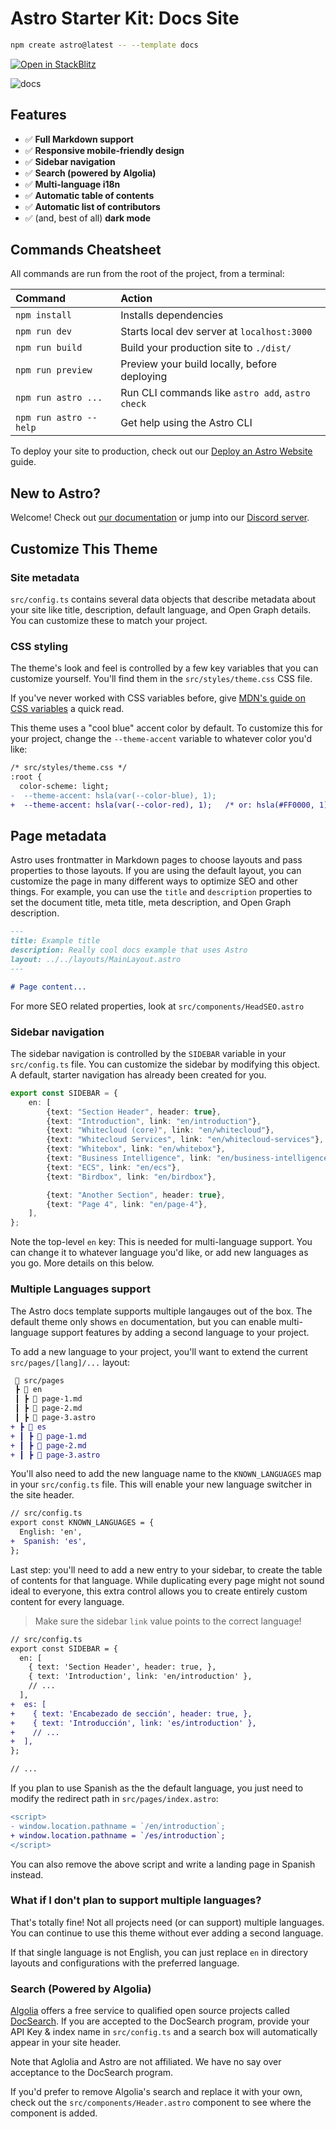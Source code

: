 # Astro Starter Kit: Docs Site

```bash
npm create astro@latest -- --template docs
```

[![Open in StackBlitz](https://developer.stackblitz.com/img/open_in_stackblitz.svg)](https://stackblitz.com/github/withastro/astro/tree/latest/examples/docs)

![docs](https://user-images.githubusercontent.com/4677417/186189283-0831b9ab-d6b9-485d-8955-3057e532ab31.png)

## Features

- ✅ **Full Markdown support**
- ✅ **Responsive mobile-friendly design**
- ✅ **Sidebar navigation**
- ✅ **Search (powered by Algolia)**
- ✅ **Multi-language i18n**
- ✅ **Automatic table of contents**
- ✅ **Automatic list of contributors**
- ✅ (and, best of all) **dark mode**

## Commands Cheatsheet

All commands are run from the root of the project, from a terminal:

| Command                | Action                                           |
| :--------------------- | :----------------------------------------------- |
| `npm install`          | Installs dependencies                            |
| `npm run dev`          | Starts local dev server at `localhost:3000`      |
| `npm run build`        | Build your production site to `./dist/`          |
| `npm run preview`      | Preview your build locally, before deploying     |
| `npm run astro ...`    | Run CLI commands like `astro add`, `astro check` |
| `npm run astro --help` | Get help using the Astro CLI                     |

To deploy your site to production, check out our [Deploy an Astro Website](https://docs.astro.build/guides/deploy)
guide.

## New to Astro?

Welcome! Check out [our documentation](https://docs.astro.build) or jump into
our [Discord server](https://astro.build/chat).

## Customize This Theme

### Site metadata

`src/config.ts` contains several data objects that describe metadata about your site like title, description, default
language, and Open Graph details. You can customize these to match your project.

### CSS styling

The theme's look and feel is controlled by a few key variables that you can customize yourself. You'll find them in
the `src/styles/theme.css` CSS file.

If you've never worked with CSS variables before,
give [MDN's guide on CSS variables](https://developer.mozilla.org/en-US/docs/Web/CSS/Using_CSS_custom_properties) a
quick read.

This theme uses a "cool blue" accent color by default. To customize this for your project, change the `--theme-accent`
variable to whatever color you'd like:

```diff
/* src/styles/theme.css */
:root {
  color-scheme: light;
-  --theme-accent: hsla(var(--color-blue), 1);
+  --theme-accent: hsla(var(--color-red), 1);   /* or: hsla(#FF0000, 1); */
```

## Page metadata

Astro uses frontmatter in Markdown pages to choose layouts and pass properties to those layouts. If you are using the
default layout, you can customize the page in many different ways to optimize SEO and other things. For example, you can
use the `title` and `description` properties to set the document title, meta title, meta description, and Open Graph
description.

```markdown
---
title: Example title
description: Really cool docs example that uses Astro
layout: ../../layouts/MainLayout.astro
---

# Page content...
```

For more SEO related properties, look at `src/components/HeadSEO.astro`

### Sidebar navigation

The sidebar navigation is controlled by the `SIDEBAR` variable in your `src/config.ts` file. You can customize the
sidebar by modifying this object. A default, starter navigation has already been created for you.

```ts
export const SIDEBAR = {
    en: [
        {text: "Section Header", header: true},
        {text: "Introduction", link: "en/introduction"},
        {text: "Whitecloud (core)", link: "en/whitecloud"},
        {text: "Whitecloud Services", link: "en/whitecloud-services"},
        {text: "Whitebox", link: "en/whitebox"},
        {text: "Business Intelligence", link: "en/business-intelligence"},
        {text: "ECS", link: "en/ecs"},
        {text: "Birdbox", link: "en/birdbox"},

        {text: "Another Section", header: true},
        {text: "Page 4", link: "en/page-4"},
    ],
};
```

Note the top-level `en` key: This is needed for multi-language support. You can change it to whatever language you'd
like, or add new languages as you go. More details on this below.

### Multiple Languages support

The Astro docs template supports multiple langauges out of the box. The default theme only shows `en` documentation, but
you can enable multi-language support features by adding a second language to your project.

To add a new language to your project, you'll want to extend the current `src/pages/[lang]/...` layout:

```diff
 📂 src/pages
 ┣ 📂 en
 ┃ ┣ 📜 page-1.md
 ┃ ┣ 📜 page-2.md
 ┃ ┣ 📜 page-3.astro
+ ┣ 📂 es
+ ┃ ┣ 📜 page-1.md
+ ┃ ┣ 📜 page-2.md
+ ┃ ┣ 📜 page-3.astro
```

You'll also need to add the new language name to the `KNOWN_LANGUAGES` map in your `src/config.ts` file. This will
enable your new language switcher in the site header.

```diff
// src/config.ts
export const KNOWN_LANGUAGES = {
  English: 'en',
+  Spanish: 'es',
};
```

Last step: you'll need to add a new entry to your sidebar, to create the table of contents for that language. While
duplicating every page might not sound ideal to everyone, this extra control allows you to create entirely custom
content for every language.

> Make sure the sidebar `link` value points to the correct language!

```diff
// src/config.ts
export const SIDEBAR = {
  en: [
    { text: 'Section Header', header: true, },
    { text: 'Introduction', link: 'en/introduction' },
    // ...
  ],
+  es: [
+    { text: 'Encabezado de sección', header: true, },
+    { text: 'Introducción', link: 'es/introduction' },
+    // ...
+  ],
};

// ...
```

If you plan to use Spanish as the the default language, you just need to modify the redirect path
in `src/pages/index.astro`:

```diff
<script>
- window.location.pathname = `/en/introduction`;
+ window.location.pathname = `/es/introduction`;
</script>
```

You can also remove the above script and write a landing page in Spanish instead.

### What if I don't plan to support multiple languages?

That's totally fine! Not all projects need (or can support) multiple languages. You can continue to use this theme
without ever adding a second language.

If that single language is not English, you can just replace `en` in directory layouts and configurations with the
preferred language.

### Search (Powered by Algolia)

[Algolia](https://www.algolia.com/) offers a free service to qualified open source projects
called [DocSearch](https://docsearch.algolia.com/). If you are accepted to the DocSearch program, provide your API Key &
index name in `src/config.ts` and a search box will automatically appear in your site header.

Note that Aglolia and Astro are not affiliated. We have no say over acceptance to the DocSearch program.

If you'd prefer to remove Algolia's search and replace it with your own, check out the `src/components/Header.astro`
component to see where the component is added.
